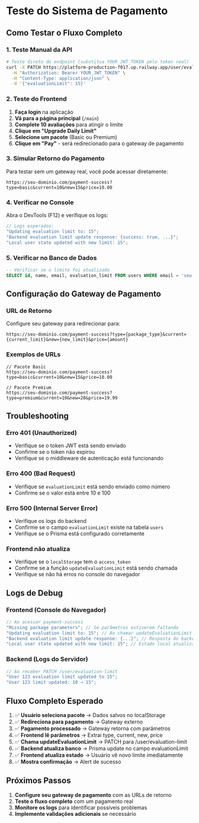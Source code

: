 # Teste do Sistema de Pagamento

## Como Testar o Fluxo Completo

### 1. **Teste Manual da API**

```bash
# Teste direto do endpoint (substitua YOUR_JWT_TOKEN pelo token real)
curl -X PATCH https://platform-production-f017.up.railway.app/user/evaluation-limit \
  -H "Authorization: Bearer YOUR_JWT_TOKEN" \
  -H "Content-Type: application/json" \
  -d '{"evaluationLimit": 15}'
```

### 2. **Teste do Frontend**

1. **Faça login** na aplicação
2. **Vá para a página principal** (`/main`)
3. **Complete 10 avaliações** para atingir o limite
4. **Clique em "Upgrade Daily Limit"**
5. **Selecione um pacote** (Basic ou Premium)
6. **Clique em "Pay"** - será redirecionado para o gateway de pagamento

### 3. **Simular Retorno do Pagamento**

Para testar sem um gateway real, você pode acessar diretamente:

```
https://seu-dominio.com/payment-success?type=basic&current=10&new=15&price=10.00
```

### 4. **Verificar no Console**

Abra o DevTools (F12) e verifique os logs:

```javascript
// Logs esperados:
"Updating evaluation limit to: 15";
"Backend evaluation limit update response: {success: true, ...}";
"Local user state updated with new limit: 15";
```

### 5. **Verificar no Banco de Dados**

```sql
-- Verificar se o limite foi atualizado
SELECT id, name, email, evaluation_limit FROM users WHERE email = 'seu-email@exemplo.com';
```

## Configuração do Gateway de Pagamento

### URL de Retorno

Configure seu gateway para redirecionar para:

```
https://seu-dominio.com/payment-success?type={package_type}&current={current_limit}&new={new_limit}&price={amount}
```

### Exemplos de URLs

```
// Pacote Basic
https://seu-dominio.com/payment-success?type=basic&current=10&new=15&price=10.00

// Pacote Premium
https://seu-dominio.com/payment-success?type=premium&current=10&new=20&price=19.99
```

## Troubleshooting

### Erro 401 (Unauthorized)

- Verifique se o token JWT está sendo enviado
- Confirme se o token não expirou
- Verifique se o middleware de autenticação está funcionando

### Erro 400 (Bad Request)

- Verifique se `evaluationLimit` está sendo enviado como número
- Confirme se o valor está entre 10 e 100

### Erro 500 (Internal Server Error)

- Verifique os logs do backend
- Confirme se o campo `evaluationLimit` existe na tabela `users`
- Verifique se o Prisma está configurado corretamente

### Frontend não atualiza

- Verifique se o `localStorage` tem o `access_token`
- Confirme se a função `updateEvaluationLimit` está sendo chamada
- Verifique se não há erros no console do navegador

## Logs de Debug

### Frontend (Console do Navegador)

```javascript
// Ao acessar payment-success
"Missing package parameters"; // Se parâmetros estiverem faltando
"Updating evaluation limit to: 15"; // Ao chamar updateEvaluationLimit
"Backend evaluation limit update response: {...}"; // Resposta do backend
"Local user state updated with new limit: 15"; // Estado local atualizado
```

### Backend (Logs do Servidor)

```javascript
// Ao receber PATCH /user/evaluation-limit
"User 123 evaluation limit updated to 15";
"User 123 limit updated: 10 → 15";
```

## Fluxo Completo Esperado

1. ✅ **Usuário seleciona pacote** → Dados salvos no localStorage
2. ✅ **Redireciona para pagamento** → Gateway externo
3. ✅ **Pagamento processado** → Gateway retorna com parâmetros
4. ✅ **Frontend lê parâmetros** → Extrai type, current, new, price
5. ✅ **Chama updateEvaluationLimit** → PATCH para /user/evaluation-limit
6. ✅ **Backend atualiza banco** → Prisma update no campo evaluationLimit
7. ✅ **Frontend atualiza estado** → Usuário vê novo limite imediatamente
8. ✅ **Mostra confirmação** → Alert de sucesso

## Próximos Passos

1. **Configure seu gateway de pagamento** com as URLs de retorno
2. **Teste o fluxo completo** com um pagamento real
3. **Monitore os logs** para identificar possíveis problemas
4. **Implemente validações adicionais** se necessário
